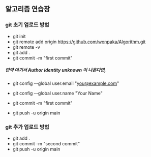 ## 알고리즘 연습장

### git 초기 업로드 방법

- git init 
- git remote add origin https://github.com/wonpaka/Algorithm.git
- git remote -v
- git add .
- git commit -m "first commit"

##### 만약 여기서 Author identity unknown 이 나온다면,

- git config --global user.email "you@example.com"
- git config --global user.name "Your Name"

- git commit -m "first commit"
- git push -u origin main

### git 추가 업로드 방법

- git add .
- git commit -m "second commit"
- git push -u origin main